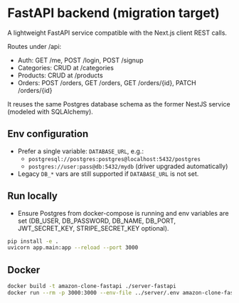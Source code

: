 # FastAPI backend (migration target)

A lightweight FastAPI service compatible with the Next.js client REST calls.

Routes under /api:
- Auth: GET /me, POST /login, POST /signup
- Categories: CRUD at /categories
- Products: CRUD at /products
- Orders: POST /orders, GET /orders, GET /orders/{id}, PATCH /orders/{id}

It reuses the same Postgres database schema as the former NestJS service (modeled with SQLAlchemy).

## Env configuration

- Prefer a single variable: `DATABASE_URL`, e.g.:
	- `postgresql://postgres:postgres@localhost:5432/postgres`
	- `postgres://user:pass@db:5432/mydb` (driver upgraded automatically)
- Legacy `DB_*` vars are still supported if `DATABASE_URL` is not set.

## Run locally

- Ensure Postgres from docker-compose is running and env variables are set (DB_USER, DB_PASSWORD, DB_NAME, DB_PORT, JWT_SECRET_KEY, STRIPE_SECRET_KEY optional).

```bash
pip install -e .
uvicorn app.main:app --reload --port 3000
```

## Docker

```bash
docker build -t amazon-clone-fastapi ./server-fastapi
docker run --rm -p 3000:3000 --env-file ../server/.env amazon-clone-fastapi
```

